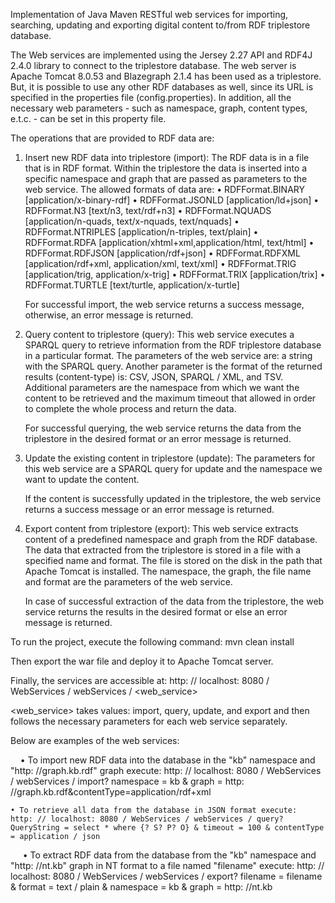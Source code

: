 Implementation of Java Maven RESTful web services for importing, searching, updating and exporting digital content 
to/from RDF triplestore database.

The Web services are implemented using the Jersey 2.27 API and RDF4J 2.4.0 library to connect to the triplestore database.
The web server is Apache Tomcat 8.0.53 and Blazegraph 2.1.4 has been used as a triplestore. But, it is possible to use any 
other RDF databases as well, since its URL is specified in the properties file (config.properties). 
In addition, all the necessary web parameters - such as namespace, graph, content types, e.t.c. - can be set in this 
property file.

The operations that are provided to RDF data are:

1)  Insert new RDF data into triplestore (import): The RDF data is in a file that is in RDF format. 
Within the triplestore the data is inserted into a specific namespace and graph that are passed as parameters 
to the web service.
The allowed formats of data are:
    • RDFFormat.BINARY	    [application/x-binary-rdf]
    • RDFFormat.JSONLD		[application/ld+json]
    • RDFFormat.N3		    [text/n3, text/rdf+n3]
    • RDFFormat.NQUADS	    [application/n-quads, text/x-nquads, text/nquads]
    • RDFFormat.NTRIPLES	[application/n-triples, text/plain]
    • RDFFormat.RDFA		[application/xhtml+xml,application/html, text/html]
    • RDFFormat.RDFJSON	    [application/rdf+json]
    • RDFFormat.RDFXML	    [application/rdf+xml, application/xml, text/xml]
    • RDFFormat.TRIG		[application/trig, application/x-trig]
    • RDFFormat.TRIX		[application/trix]
    • RDFFormat.TURTLE	    [text/turtle, application/x-turtle]

    For successful import, the web service returns a success message, otherwise, an error message is returned.

2) Query content to triplestore (query): This web service executes a SPARQL query to retrieve information from the RDF
triplestore database in a particular format. The parameters of the web service are: a string  with the  SPARQL query. 
Another parameter is the format of the returned results (content-type) is: CSV, JSON, SPARQL / XML, and TSV. 
Additional parameters are the namespace from which we want the content to be retrieved and the maximum timeout that allowed 
in order to complete the whole process and return the data. 

    For successful querying, the web service returns the data from the triplestore in the desired format or an error message 
    is returned.


3) Update the existing content in triplestore (update): The parameters for this web service are a SPARQL query for update 
and the namespace we want to update the content. 

    If the content is successfully updated in the triplestore, the web service returns a success message or an error message 
    is returned.


4) Export content from triplestore (export): This web service extracts content of a predefined namespace and graph from 
the RDF database. The data that extracted from the triplestore is stored in a file with a specified name and format. The
file is stored on the disk in the path that Apache Tomcat is installed. The namespace, the graph, the file name and format
are the parameters of the web service. 

    In case of successful extraction of the data from the triplestore, the web service returns the results in the desired 
    format or else an error message is returned.
    
    
To run the project, execute the following command: mvn clean install

Then export the war file and deploy it to Apache Tomcat server.

Finally, the services are accessible at: http: // localhost: 8080 / WebServices / webServices / <web_service>

<web_service> takes values: import, query, update, and export
and then follows the necessary parameters for each web service separately.

Below are examples of the web services:

    • To import new RDF data into the database in the "kb" namespace and "http: //graph.kb.rdf" graph execute:
    http: // localhost: 8080 / WebServices / webServices / import? namespace = kb & graph = http: //graph.kb.rdf&contentType=application/rdf+xml

    • To retrieve all data from the database in JSON format execute: 
    http: // localhost: 8080 / WebServices / webServices / query? QueryString = select * where {? S? P? O} & timeout = 100 & contentType = application / json

     • To extract RDF data from the database from the "kb" namespace and "http: //nt.kb" graph in 
     NT format to a file named "filename" execute:
    http: // localhost: 8080 / WebServices / webServices / export? filename = filename & format = text / plain & namespace = kb & graph = http: //nt.kb
